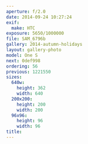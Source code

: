 ```yaml
---
aperture: f/2.0
date: 2014-09-24 10:27:24
exif:
  make: HTC
exposure: 5650/1000000
file: SAM_6796b
gallery: 2014-autumn-holidays
layout: gallery-photo
model: One S
next: 0def998
ordering: 56
previous: 1221550
sizes:
  640w:
    height: 362
    width: 640
  200x200:
    height: 200
    width: 200
  96x96:
    height: 96
    width: 96
title: 
---
```

